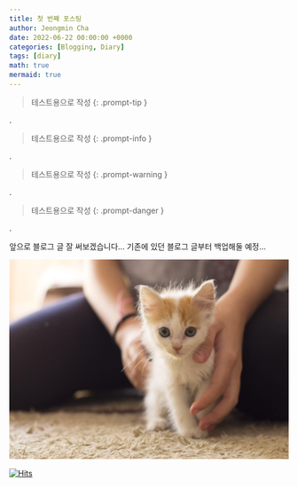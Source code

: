 ```yaml
---
title: 첫 번째 포스팅
author: Jeongmin Cha
date: 2022-06-22 00:00:00 +0000
categories: [Blogging, Diary]
tags: [diary]
math: true
mermaid: true
---
```


> 테스트용으로 작성
{: .prompt-tip }

.

> 테스트용으로 작성
{: .prompt-info }

.

> 테스트용으로 작성
{: .prompt-warning }

.

> 테스트용으로 작성
{: .prompt-danger }

.

앞으로 블로그 글 잘 써보겠습니다...
기존에 있던 블로그 글부터 백업해둘 예정...

![Test image](/resources/posts/00001-1.png)

[![Hits](https://hits.seeyoufarm.com/api/count/incr/badge.svg?url=https%3A%2F%2Fjeongmincha.github.io%2Fposts%2F00001%2F&count_bg=%2379C83D&title_bg=%23555555&icon=&icon_color=%23E7E7E7&title=visits&edge_flat=false)](https://hits.seeyoufarm.com)
